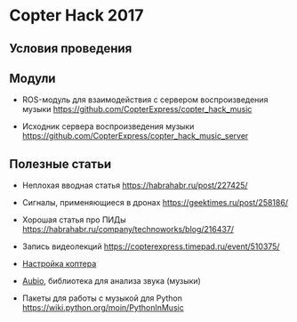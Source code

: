 Copter Hack 2017
===

Условия проведения
---

Модули
---

* ROS-модуль для взаимодействия с сервером воспроизведения музыки https://github.com/CopterExpress/copter_hack_music

* Исходник сервера воспроизведения музыки https://github.com/CopterExpress/copter_hack_music_server

Полезные статьи
---
* Неплохая вводная статья
https://habrahabr.ru/post/227425/ 

* Сигналы, применяющиеся в дронах
https://geektimes.ru/post/258186/ 

* Хорошая статья про ПИДы
https://habrahabr.ru/company/technoworks/blog/216437/

* Запись видеолекций
https://copterexpress.timepad.ru/event/510375/

* [Настройка коптера](setup.md)

* [Aubio](https://aubio.org), библиотека для анализа звука (музыки)

* Пакеты для работы с музыкой для Python https://wiki.python.org/moin/PythonInMusic
